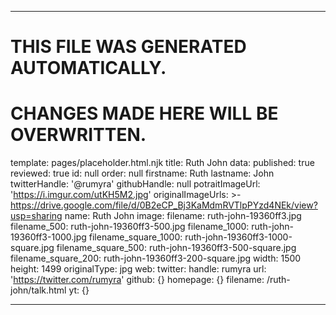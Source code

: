 ----

# THIS FILE WAS GENERATED AUTOMATICALLY.
# CHANGES MADE HERE WILL BE OVERWRITTEN.

template: pages/placeholder.html.njk
title: Ruth John
data:
  published: true
  reviewed: true
  id: null
  order: null
  firstname: Ruth
  lastname: John
  twitterHandle: '@rumyra'
  githubHandle: null
  potraitImageUrl: 'https://i.imgur.com/utKH5M2.jpg'
  originalImageUrls: >-
    https://drive.google.com/file/d/0B2eCP_Bj3KaMdmRVTlpPYzd4NEk/view?usp=sharing
  name: Ruth John
  image:
    filename: ruth-john-19360ff3.jpg
    filename_500: ruth-john-19360ff3-500.jpg
    filename_1000: ruth-john-19360ff3-1000.jpg
    filename_square_1000: ruth-john-19360ff3-1000-square.jpg
    filename_square_500: ruth-john-19360ff3-500-square.jpg
    filename_square_200: ruth-john-19360ff3-200-square.jpg
    width: 1500
    height: 1499
    originalType: jpg
  web:
    twitter:
      handle: rumyra
      url: 'https://twitter.com/rumyra'
    github: {}
    homepage: {}
filename: /ruth-john/talk.html
yt: {}

----

 